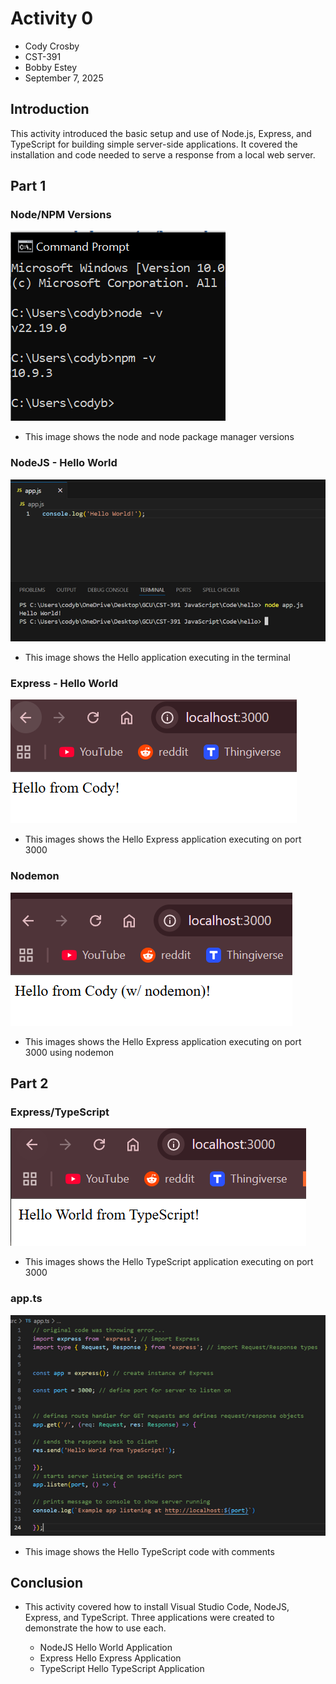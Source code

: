 # Activity 0

- Cody Crosby
- CST-391
- Bobby Estey
- September 7, 2025


## Introduction 
This activity introduced the basic setup and use of Node.js, Express, and TypeScript for building simple server-side applications. It covered the installation and code needed to serve a response from a local web server.

## Part 1

### Node/NPM Versions

![node/npmversions](nodeVersion.png)

- This image shows the node and node package manager versions


### NodeJS - Hello World

![NodeJS - Hello World](nodejs.png)

- This image shows the Hello application executing in the terminal

### Express - Hello World

![Express - Hello World](express.png)

- This images shows the Hello Express application executing on port 3000


### Nodemon

![Nodemon](nodemon.png)

- This images shows the Hello Express application executing on port 3000 using nodemon


## Part 2

### Express/TypeScript

![Express/TypeScript](typescirpt.png)

- This images shows the Hello TypeScript application executing on port 3000

### app.ts

![app.ts](appjs.png)

- This image shows the Hello TypeScript code with comments

## Conclusion
- This activity covered how to install Visual Studio Code, NodeJS, Express, and TypeScript. Three applications were created to demonstrate the how to use each.

     - NodeJS Hello World Application
     - Express Hello Express Application
     - TypeScript Hello TypeScript Application
